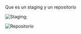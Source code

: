 Que es un staging y un repositorio

![Staging](../00GitYGitHub/Images/Untitled.png);

![Repositorio](<../00GitYGitHub/Images/Untitled 1.png>) 